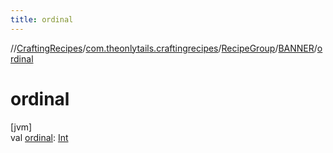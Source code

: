 ```yaml
---
title: ordinal
---
```

//[CraftingRecipes](../../../../index.html)/[com.theonlytails.craftingrecipes](../../index.html)/[RecipeGroup](../index.html)/[BANNER](index.html)/[ordinal](ordinal.html)



# ordinal



[jvm]\
val [ordinal](ordinal.html): [Int](https://kotlinlang.org/api/latest/jvm/stdlib/kotlin/-int/index.html)




